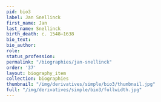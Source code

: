 ```yaml
---
pid: bio3
label: Jan Snellinck
first_name: Jan
last_name: Snellinck
birth_death: c. 1548–1638
bio_text:
bio_author:
role:
status_profession:
permalink: "/biographies/jan-snellinck"
order: '37'
layout: biography_item
collection: biographies
thumbnail: "/img/derivatives/simple/bio3/thumbnail.jpg"
full: "/img/derivatives/simple/bio3/fullwidth.jpg"
---
```

